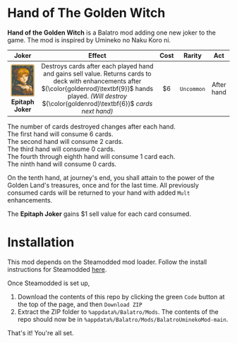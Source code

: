 # Hand of The Golden Witch
**Hand of the Golden Witch** is a Balatro mod adding one new joker to the game. The mod is inspired by Umineko no Naku Koro ni.


| Joker  | Effect | Cost | Rarity  | Act |
| :---: | :---: | :---: | :---: | :---: |
| ![screenshot](assets/2x/joker-sprites.png) <br /> **Epitaph Joker**  | Destroys cards after each played hand and gains sell value. Returns cards to deck with enhancements after ${\color{goldenrod}\textbf{9}}$ hands played. *(Will destroy* ${\color{goldenrod}\textbf{6}}$ *cards next hand)* | $6  | `Uncommon`   | After hand |

The number of cards destroyed changes after each hand. <br />
The first hand will consume 6 cards. <br />
The second hand will consume 2 cards. <br />
The third hand will consume 0 cards. <br />
The fourth through eighth hand will consume 1 card each. <br />
The ninth hand will consume 0 cards. <br />


On the tenth hand, at journey's end, you shall attain to the power of the Golden Land's treasures, once and for the last time. All previously consumed cards will be returned to your hand with added `Mult` enhancements.


The **Epitaph Joker** gains $1 sell value for each card consumed.


# Installation
This mod depends on the Steamodded mod loader. Follow the install instructions for Steamodded [here](https://github.com/Steamodded/smods).

Once Steamodded is set up,
1. Download the contents of this repo by clicking the green `Code` button at the top of the page, and then `Download ZIP`
2. Extract the ZIP folder to `%appdata%/Balatro/Mods`. The contents of the repo should now be in `%appdata%/Balatro/Mods/BalatroUminekoMod-main`.

That's it! You're all set.
